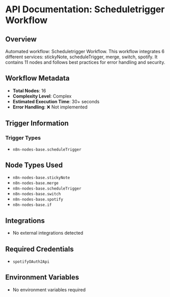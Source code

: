 # API Documentation: Scheduletrigger Workflow

## Overview
Automated workflow: Scheduletrigger Workflow. This workflow integrates 6 different services: stickyNote, scheduleTrigger, merge, switch, spotify. It contains 11 nodes and follows best practices for error handling and security.

## Workflow Metadata
- **Total Nodes**: 16
- **Complexity Level**: Complex
- **Estimated Execution Time**: 30+ seconds
- **Error Handling**: ❌ Not implemented

## Trigger Information
### Trigger Types
- `n8n-nodes-base.scheduleTrigger`

## Node Types Used
- `n8n-nodes-base.stickyNote`
- `n8n-nodes-base.merge`
- `n8n-nodes-base.scheduleTrigger`
- `n8n-nodes-base.switch`
- `n8n-nodes-base.spotify`
- `n8n-nodes-base.if`

## Integrations
- No external integrations detected

## Required Credentials
- `spotifyOAuth2Api`

## Environment Variables
- No environment variables required
